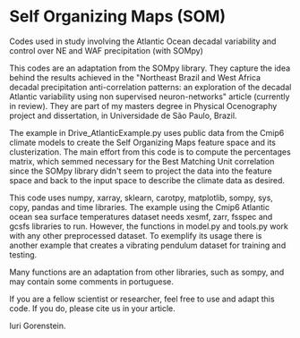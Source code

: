 # Self Organizing Maps (SOM)
Codes used in study involving the Atlantic Ocean decadal variability and control over NE and WAF precipitation (with SOMpy)

This codes are an adaptation from the SOMpy library. They capture the idea behind the results achieved in the "Northeast Brazil and West Africa decadal precipitation anti-correlation patterns: an exploration of the decadal Atlantic variability using non supervised neuron-networks" article (currently in review). They are part of my masters degree in Physical Ocenography project and dissertation, in Universidade de  São Paulo, Brazil.

The example in Drive_AtlanticExample.py uses public data from the Cmip6 climate models to create the Self Organizing Maps feature space and its clusterization.
The main effort from this code is to compute the percentages matrix, which semmed necessary for the Best Matching Unit correlation since the SOMpy library didn't seem to project the data into the feature space and back to the input space to describe the climate data as desired.

This code uses numpy, xarray, sklearn, carotpy, matplotlib, sompy, sys, copy, pandas and time libraries.
The example using the Cmip6 Atlantic ocean sea surface temperatures dataset needs xesmf, zarr, fsspec and gcsfs libraries to run. However, the functions in model.py and tools.py work with any other preprocessed dataset. To exemplify its usage there is another example that creates a vibrating pendulum dataset for training and testing.

Many functions are an adaptation from other libraries, such as sompy, and may contain some comments in portuguese.

If you are a fellow scientist or researcher, feel free to use and adapt this code. If you do, please cite us in your article.

 Iuri Gorenstein.
